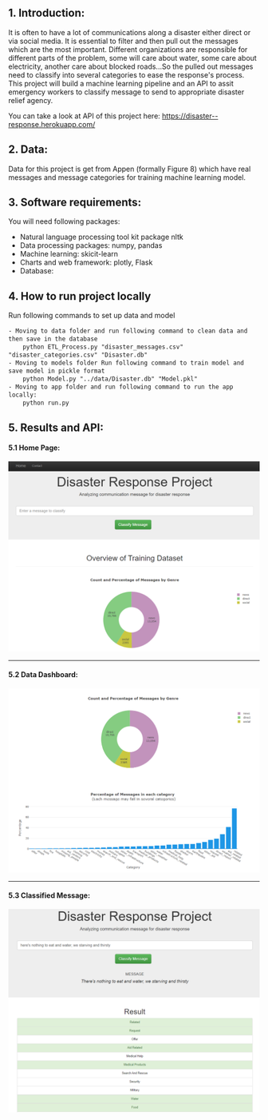 ## 1. Introduction:

It is often to have a lot of communications along a disaster either direct or via social media. It is essential to filter and then pull out the messages which are the most important. Different organizations are responsible for different parts of the problem, some will care about water, some care about electricity, another care about blocked roads...So the pulled out messages need to classify into several categories to ease the response's process. This project will build a machine learning pipeline and an API to assit emergency workers to classify message to send to appropriate disaster relief agency.

You can take a look at API of this project here: https://disaster--response.herokuapp.com/

## 2. Data:
 Data for this project is get from Appen (formally Figure 8) which have real messages and message categories for training machine learning model.
 
 ## 3. Software requirements:
 You will need following packages:
 - Natural language processing tool kit package nltk
 - Data processing packages: numpy, pandas
 - Machine learning: skicit-learn
 - Charts and web framework: plotly, Flask
 - Database: 

## 4. How to run project locally
Run following commands to set up data and model

    - Moving to data folder and run following command to clean data and then save in the database
        python ETL_Process.py "disaster_messages.csv" "disaster_categories.csv" "Disaster.db"
    - Moving to models folder Run following command to train model and save model in pickle format
        python Model.py "../data/Disaster.db" "Model.pkl"
    - Moving to app folder and run following command to run the app locally:
        python run.py
    
## 5. Results and API:
#### 5.1 Home Page:
![Home Page](https://github.com/KEVIN-VN642/Deployment-of-Disaster-Response-App/blob/main/Images/Home%20page.png)
*******************************************************************************************************************************
#### 5.2 Data Dashboard:
![Data Dashboard](https://github.com/KEVIN-VN642/Deployment-of-Disaster-Response-App/blob/main/Images/Dashboard.png)
*******************************************************************************************************************************
#### 5.3 Classified Message:
![Classified Message](https://github.com/KEVIN-VN642/Deployment-of-Disaster-Response-App/blob/main/Images/Classified%20message.png)


